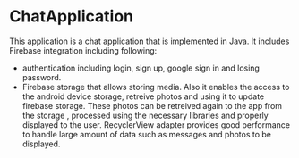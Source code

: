 # ChatApplication
This application is a chat application that is implemented in Java. It includes
Firebase integration including following:
- authentication including login, sign up, google sign in and losing password.
- Firebase storage that allows storing media.
Also it enables the access to the android device storage, retreive photos and using it to 
update firebase storage. These photos can be retreived again to the app from the storage
, processed using the necessary libraries and properly displayed to the user. RecyclerView
 adapter provides good performance to handle large amount of data such as messages and photos
to be displayed.
